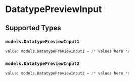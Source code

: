 # DatatypePreviewInput


## Supported Types

### `models.DatatypePreviewInput1`

```python
value: models.DatatypePreviewInput1 = /* values here */
```

### `models.DatatypePreviewInput2`

```python
value: models.DatatypePreviewInput2 = /* values here */
```


